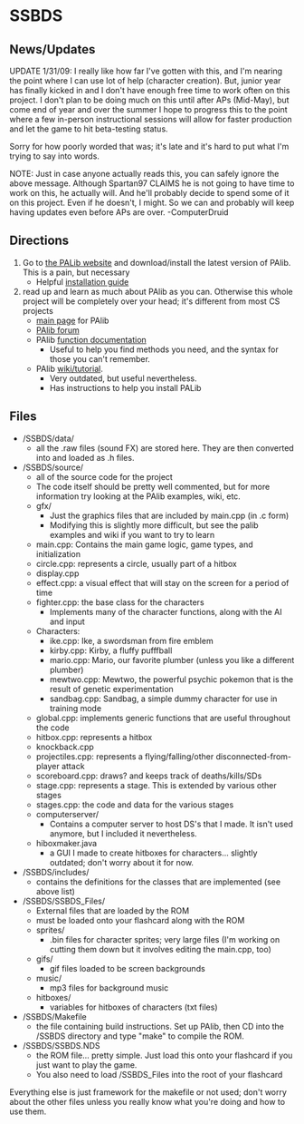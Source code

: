 SSBDS
=====

News/Updates
------------

UPDATE 1/31/09: I really like how far I've gotten with this, and I'm nearing the point where I can use lot of help (character creation). But, junior year has finally kicked in and I don't have enough free time to work often on this project. I don't plan to be doing much on this until after APs (Mid-May), but come end of year and over the summer I hope to progress this to the point where a few in-person instructional sessions will allow for faster production and let the game to hit beta-testing status.

Sorry for how poorly worded that was; it's late and it's hard to put what I'm trying to say into words.

NOTE: Just in case anyone actually reads this, you can safely ignore the above message. Although Spartan97 CLAIMS he is not going to have time to work on this, he actually will. And he'll probably decide to spend some of it on this project. Even if he doesn't, I might. So we can and probably will keep having updates even before APs are over. 
-ComputerDruid

Directions
----------

1. Go to [the PALib website][main] and download/install the latest version of PAlib. This is a pain, but necessary
	- Helpful [installation guide][guide]
2. read up and learn as much about PAlib as you can. Otherwise this whole project will be completely over your head; it's different from most CS projects
	- [main page][main] for PAlib
	- [PAlib forum][forum]
	- PAlib [function documentation][docs]
		- Useful to help you find methods you need, and the syntax for those you can't remember.
	- PAlib [wiki/tutorial][tutorial]. 
		- Very outdated, but useful nevertheless.
		- Has instructions to help you install PALib

[main]:     http://forum.palib.info/ "PALib Main Page" 
[forum]:    http://forum.palib.info/index.php?action=forum "PALib Forum"
[docs]:     http://palib.info/Doc/PAlibDoc%20Eng/modules.html "PALib Function Documentation"
[tutorial]: http://www.palib.info/wiki/doku.php "PALib Tutorial/Wiki"
[guide]:    http://forum.palib.info/index.php?topic=6319.0 "Installation guide for PAlib"

Files
-----

- /SSBDS/data/
	- all the .raw files (sound FX) are stored here. They are then converted into and loaded as .h files.
- /SSBDS/source/
	- all of the source code for the project
	- The code itself should be pretty well commented, but for more information try looking at the PAlib examples, wiki, etc.
	- gfx/
		- Just the graphics files that are included by main.cpp (in .c form)
		- Modifying this is slightly more difficult, but see the palib examples and wiki if you want to try to learn
	- main.cpp: Contains the main game logic, game types, and initialization
	- circle.cpp: represents a circle, usually part of a hitbox
	- display.cpp
	- effect.cpp: a visual effect that will stay on the screen for a period of time
	- fighter.cpp: the base class for the characters 
		- Implements many of the character functions, along with the AI and input
	- Characters:
		- ike.cpp: Ike, a swordsman from fire emblem
		- kirby.cpp: Kirby, a fluffy pufffball
		- mario.cpp: Mario, our favorite plumber (unless you like a different plumber)
		- mewtwo.cpp: Mewtwo, the powerful psychic pokemon that is the result of genetic experimentation
		- sandbag.cpp: Sandbag, a simple dummy character for use in training mode
	- global.cpp: implements generic functions that are useful throughout the code
	- hitbox.cpp: represents a hitbox
	- knockback.cpp
	- projectiles.cpp: represents a flying/falling/other disconnected-from-player attack
	- scoreboard.cpp: draws? and keeps track of deaths/kills/SDs
	- stage.cpp: represents a stage. This is extended by various other stages
	- stages.cpp: the code and data for the various stages
	- computerserver/
		- Contains a computer server to host DS's that I made. It isn't used anymore, but I included it nevertheless.
	- hiboxmaker.java
		- a GUI I made to create hitboxes for characters... slightly outdated; don't worry about it for now.
- /SSBDS/includes/
	- contains the definitions for the classes that are implemented (see above list)
- /SSBDS/SSBDS\_Files/
	- External files that are loaded by the ROM
	- must be loaded onto your flashcard along with the ROM
	- sprites/
		- .bin files for character sprites; very large files (I'm working on cutting them down but it involves editing the main.cpp, too)
	- gifs/
		- gif files loaded to be screen backgrounds
	- music/
		- mp3 files for background music
	- hitboxes/
		- variables for hitboxes of characters (txt files) 
- /SSBDS/Makefile
	- the file containing build instructions. Set up PAlib, then CD into the /SSBDS directory and type "make" to compile the ROM.
- /SSBDS/SSBDS.NDS
	- the ROM file... pretty simple. Just load this onto your flashcard if you just want to play the game.
	- You also need to load /SSBDS\_Files into the root of your flashcard

Everything else is just framework for the makefile or not used; don't worry about the other files unless you really know what you're doing and how to use them.
